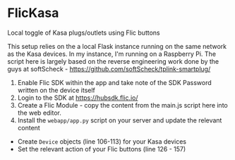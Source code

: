 # FlicKasa
Local toggle of Kasa plugs/outlets using Flic buttons

This setup relies on the a local Flask instance running on the same network as the Kasa devices. In my instance, I'm running on a Raspberry Pi. The script here is largely based on the reverse engineering work done by the guys at softScheck - https://github.com/softScheck/tplink-smartplug/

1. Enable Flic SDK within the app and take note of the SDK Password written on the device itself
2. Login to the SDK at https://hubsdk.flic.io/
3. Create a Flic Module - copy the content from the main.js script here into the web editor. 
4. Install the `webapp/app.py` script on your server and update the relevant content
  - Create `Device` objects (line 106-113) for your Kasa devices
  - Set the relevant action of your Flic buttons (line 126 - 157)
